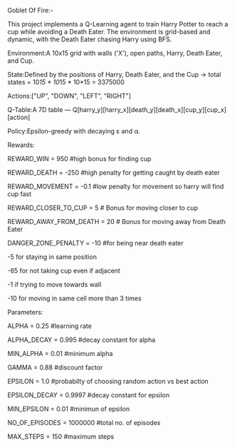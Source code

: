 Goblet Of Fire:-

This project implements a Q-Learning agent to train Harry Potter to reach a cup while avoiding a Death Eater. The environment is grid-based and dynamic, with the Death Eater chasing Harry using BFS.


Environment:A 10x15 grid with walls ('X'), open paths, Harry, Death Eater, and Cup.


State:Defined by the positions of Harry, Death Eater, and the Cup → total states = 10*15 * 10*15 * 10*15 = 3375000


Actions:["UP", "DOWN", "LEFT", "RIGHT"]


Q-Table:A 7D table — Q[harry_y][harry_x][death_y][death_x][cup_y][cup_x][action]


Policy:Epsilon-greedy with decaying ε and α.


Rewards:

REWARD_WIN = 950 #high bonus for finding cup

REWARD_DEATH = -250 #high penalty for getting caught by death eater

REWARD_MOVEMENT = -0.1  #low penalty for movement so harry will find cup fast

REWARD_CLOSER_TO_CUP = 5  # Bonus for moving closer to cup

REWARD_AWAY_FROM_DEATH = 20  # Bonus for moving away from Death Eater

DANGER_ZONE_PENALTY = -10  #for being near death eater

-5 for staying in same position

-65 for not taking cup even if adjacent

-1 if trying to move towards wall

-10 for moving in same cell more than 3 times



Parameters:

ALPHA = 0.25 #learning rate

ALPHA_DECAY = 0.995 #decay constant for alpha

MIN_ALPHA = 0.01 #minimum alpha

GAMMA = 0.88 #discount factor

EPSILON = 1.0 #probabilty of choosing random action vs best action

EPSILON_DECAY = 0.9997 #decay constant for epsilon

MIN_EPSILON = 0.01 #minimun of epsilon

NO_OF_EPISODES = 1000000 #total no. of episodes

MAX_STEPS = 150 #maximum steps


